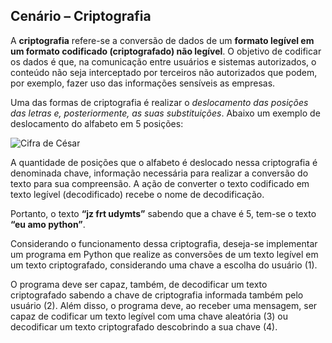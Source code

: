 ## Cenário – Criptografia

  A **criptografia** refere-se a conversão de dados de um **formato legível em um formato
codificado (criptografado) não legível**. O objetivo de codificar os dados é que, na comunicação entre
usuários e sistemas autorizados, o conteúdo não seja interceptado por terceiros não autorizados
que podem, por exemplo, fazer uso das informações sensíveis as empresas.

  Uma das formas de criptografia é realizar o *deslocamento das posições das letras e,
posteriormente, as suas substituições*. Abaixo um exemplo de deslocamento do alfabeto em 5
posições:

![Cifra de César](https://github.com/user-attachments/assets/3648d43e-f53b-4c37-97bc-ad55939702b0)

A quantidade de posições que o alfabeto é deslocado nessa criptografia é denominada
chave, informação necessária para realizar a conversão do texto para sua compreensão.
A ação de converter o texto codificado em texto legível (decodificado) recebe o nome de decodificação.

Portanto, o texto **“jz frt udymts”** sabendo que a chave é 5, tem-se o texto **“eu amo python”**.

Considerando o funcionamento dessa criptografia, deseja-se implementar um programa em
Python que realize as conversões de um texto legível em um texto criptografado, considerando uma
chave a escolha do usuário (1).

O programa deve ser capaz, também, de decodificar um texto criptografado sabendo a chave
de criptografia informada também pelo usuário (2).
Além disso, o programa deve, ao receber uma mensagem, ser capaz de codificar um texto legível com uma chave aleatória (3) ou decodificar um
texto criptografado descobrindo a sua chave (4).

